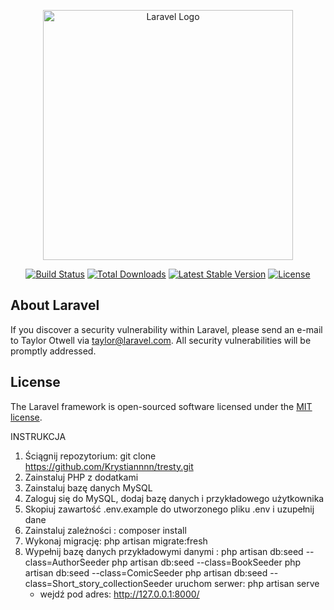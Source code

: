 <p align="center"><a href="https://laravel.com" target="_blank"><img src="https://raw.githubusercontent.com/laravel/art/master/logo-lockup/5%20SVG/2%20CMYK/1%20Full%20Color/laravel-logolockup-cmyk-red.svg" width="400" alt="Laravel Logo"></a></p>

<p align="center">
<a href="https://github.com/laravel/framework/actions"><img src="https://github.com/laravel/framework/workflows/tests/badge.svg" alt="Build Status"></a>
<a href="https://packagist.org/packages/laravel/framework"><img src="https://img.shields.io/packagist/dt/laravel/framework" alt="Total Downloads"></a>
<a href="https://packagist.org/packages/laravel/framework"><img src="https://img.shields.io/packagist/v/laravel/framework" alt="Latest Stable Version"></a>
<a href="https://packagist.org/packages/laravel/framework"><img src="https://img.shields.io/packagist/l/laravel/framework" alt="License"></a>
</p>

## About Laravel

If you discover a security vulnerability within Laravel, please send an e-mail to Taylor Otwell via [taylor@laravel.com](mailto:taylor@laravel.com). All security vulnerabilities will be promptly addressed.

## License

The Laravel framework is open-sourced software licensed under the [MIT license](https://opensource.org/licenses/MIT).

INSTRUKCJA

1. Ściągnij repozytorium: git clone https://github.com/Krystiannnn/tresty.git
2. Zainstaluj PHP z dodatkami
3. Zainstaluj bazę danych MySQL
4. Zaloguj się do MySQL, dodaj bazę danych i przykładowego użytkownika
5. Skopiuj zawartość .env.example do utworzonego pliku .env i uzupełnij dane
6. Zainstaluj zależności :   composer install
7. Wykonaj migrację: php artisan migrate:fresh
8. Wypełnij bazę danych przykładowymi danymi :
   php artisan db:seed --class=AuthorSeeder
  php artisan db:seed --class=BookSeeder
   php artisan db:seed --class=ComicSeeder
   php artisan db:seed --class=Short_story_collectionSeeder
   uruchom serwer:   php artisan serve
   - wejdź pod adres:   http://127.0.0.1:8000/
